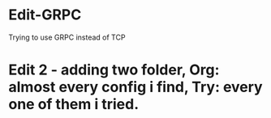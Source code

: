 # Edit-GRPC 
Trying to use GRPC instead of TCP
# Edit 2 - adding two folder, Org: almost every config i find, Try: every one of them i tried.

